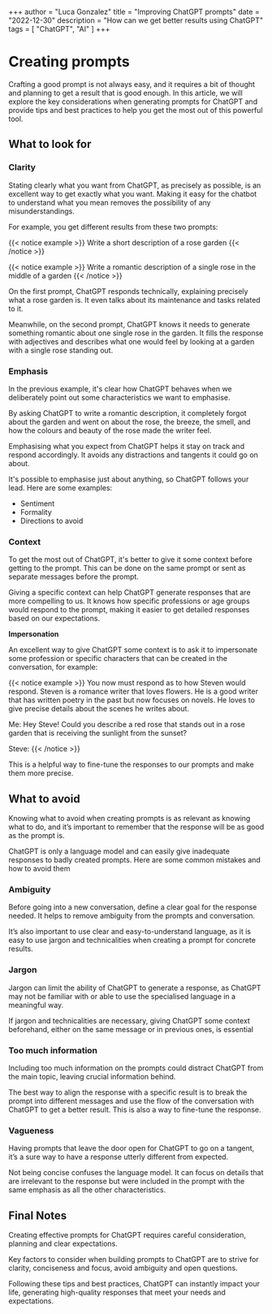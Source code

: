 +++
author = "Luca Gonzalez"
title = "Improving ChatGPT prompts"
date = "2022-12-30"
description = "How can we get better results using ChatGPT"
tags = [ "ChatGPT", "AI" ]
+++

# Creating prompts

Crafting a good prompt is not always easy, and it requires a bit of thought and planning to get a result that is good enough. In this article, we will explore the key considerations when generating prompts for ChatGPT and provide tips and best practices to help you get the most out of this powerful tool.

## What to look for

### Clarity

Stating clearly what you want from ChatGPT, as precisely as possible, is an excellent way to get exactly what you want. Making it easy for the chatbot to understand what you mean removes the possibility of any misunderstandings.

For example, you get different results from these two prompts:

{{< notice example >}}
Write a short description of a rose garden
{{< /notice >}}

{{< notice example >}}
Write a romantic description of a single rose in the middle of a garden
{{< /notice >}}

On the first prompt, ChatGPT responds technically, explaining precisely what a rose garden is. It even talks about its maintenance and tasks related to it.

Meanwhile, on the second prompt, ChatGPT knows it needs to generate something romantic about one single rose in the garden. It fills the response with adjectives and describes what one would feel by looking at a garden with a single rose standing out.

### Emphasis

In the previous example, it's clear how ChatGPT behaves when we deliberately point out some characteristics we want to emphasise.

By asking ChatGPT to write a romantic description, it completely forgot about the garden and went on about the rose, the breeze, the smell, and how the colours and beauty of the rose made the writer feel.

Emphasising what you expect from ChatGPT helps it stay on track and respond accordingly. It avoids any distractions and tangents it could go on about.

It's possible to emphasise just about anything, so ChatGPT follows your lead. Here are some examples:

* Sentiment
* Formality
* Directions to avoid

### Context

To get the most out of ChatGPT, it's better to give it some context before getting to the prompt. This can be done on the same prompt or sent as separate messages before the prompt.

Giving a specific context can help ChatGPT generate responses that are more compelling to us. It knows how specific professions or age groups would respond to the prompt, making it easier to get detailed responses based on our expectations.

**Impersonation**

An excellent way to give ChatGPT some context is to ask it to impersonate some profession or specific characters that can be created in the conversation, for example:

{{< notice example >}}
You now must respond as to how Steven would respond. Steven is a romance writer that loves flowers. He is a good writer that has written poetry in the past but now focuses on novels. He loves to give precise details about the scenes he writes about.

Me: Hey Steve! Could you describe a red rose that stands out in a rose garden that is receiving the sunlight from the sunset?

Steve:
{{< /notice >}}

This is a helpful way to fine-tune the responses to our prompts and make them more precise.

## What to avoid

Knowing what to avoid when creating prompts is as relevant as knowing what to do, and it’s important to remember that the response will be as good as the prompt is.

ChatGPT is only a language model and can easily give inadequate responses to badly created prompts. Here are some common mistakes and how to avoid them

### Ambiguity

Before going into a new conversation, define a clear goal for the response needed. It helps to remove ambiguity from the prompts and conversation.

It’s also important to use clear and easy-to-understand language, as it is easy to use jargon and technicalities when creating a prompt for concrete results.

### Jargon

Jargon can limit the ability of ChatGPT to generate a response, as ChatGPT may not be familiar with or able to use the specialised language in a meaningful way.

If jargon and technicalities are necessary, giving ChatGPT some context beforehand, either on the same message or in previous ones, is essential

### Too much information

Including too much information on the prompts could distract ChatGPT from the main topic, leaving crucial information behind.

The best way to align the response with a specific result is to break the prompt into different messages and use the flow of the conversation with ChatGPT to get a better result. This is also a way to fine-tune the response.

### Vagueness

Having prompts that leave the door open for ChatGPT to go on a tangent, it’s a sure way to have a response utterly different from expected.

Not being concise confuses the language model. It can focus on details that are irrelevant to the response but were included in the prompt with the same emphasis as all the other characteristics.


## Final Notes
Creating effective prompts for ChatGPT requires careful consideration, planning and clear expectations.

Key factors to consider when building prompts to ChatGPT are to strive for clarity, conciseness and focus, avoid ambiguity and open questions.

Following these tips and best practices, ChatGPT can instantly impact your life, generating high-quality responses that meet your needs and expectations.
